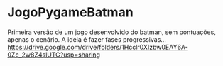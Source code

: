 # JogoPygameBatman
Primeira versão de um jogo desenvolvido do batman, sem pontuações, apenas o cenário. A ideia é fazer fases progressivas...
https://drive.google.com/drive/folders/1Hcclr0XIzbw0EAY6A-0Zc_2w8Z4slUTG?usp=sharing
